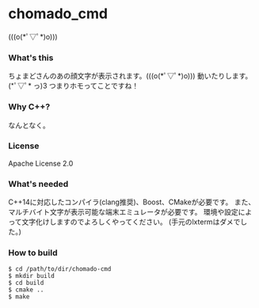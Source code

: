 chomado_cmd
============

(((o(\*ﾟ▽ﾟ\*)o)))

### What's this

ちょまどさんのあの顔文字が表示されます。(((o(\*ﾟ▽ﾟ\*)o)))
動いたりします。(\*ﾟ▽ﾟ\* っ)З
つまりホモってことですね！

### Why C++?

なんとなく。

### License

Apache License 2.0

### What's needed

C++14に対応したコンパイラ(clang推奨)、Boost、CMakeが必要です。
また、マルチバイト文字が表示可能な端末エミュレータが必要です。
環境や設定によって文字化けしますのでよろしくやってください。
(手元のlxtermはダメでした。)

### How to build

    $ cd /path/to/dir/chomado-cmd
    $ mkdir build
    $ cd build
    $ cmake ..
    $ make
